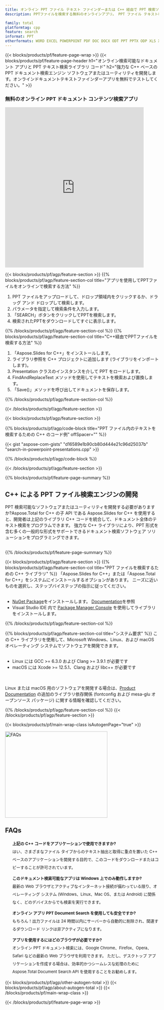 ```yaml
---
title: オンライン PPT ファイル テキスト ファインダーまたは C++ 経由で PPT 検索ソフトウェアを構築
description: PPTファイルを検索する無料のオンラインアプリ。 PPT ファイル テキスト検索アプリケーション用の C++ API コード。

family: total
platformtag: cpp
feature: search
informat: PPT
otherformats: WORD EXCEL POWERPOINT PDF DOC DOCX ODT PPT PPTX ODP XLS XLSX ODS
---
```

{{< blocks/products/pf/feature-page-wrap >}}
{{< blocks/products/pf/feature-page-header h1="オンライン検索可能なドキュメント アプリと PPT テキスト検索ライブラリ コード" h2="強力な C++ ベースの PPT ドキュメント検索エンジン ソフトウェアまたはユーティリティを開発します。オンラインドキュメントテキストファインダーアプリを無料でテストしてください。" >}}


<div class="container-fluid agp-content bg-white aboutfile box-1 vh100 section nopbtm">
<div class=container>
<div class=row>
<div class="demobox tc col-md-12 padding-0">

<h3>無料のオンライン PPT ドキュメント コンテンツ検索アプリ</h3>

<iframe style="border: none; height: 526px;" scrolling="no" src="https://products.aspose.app/total/search/embed&h1&h2" id="child-iframe" width="90%"></iframe>

</div></div>
</div></div>

{{< blocks/products/pf/agp/feature-section >}}
{{% blocks/products/pf/agp/feature-section-col title="アプリを使用してPPTファイルをオンラインで検索する方法" %}}

1. PPT ファイルをアップロードして、ドロップ領域内をクリックするか、ドラッグ アンド ドロップして検索します。
1. パラメータを指定して検索条件を入力します。 
1. 「SEARCH」ボタンをクリックしてPPTを検索します。
1. 検索されたPPTをダウンロードしてすぐに表示します。

{{% /blocks/products/pf/agp/feature-section-col %}}
{{% blocks/products/pf/agp/feature-section-col title="C++経由でPPTファイルを検索する方法" %}}

1. 「Aspose.Slides for C++」をインストールします。
1. ライブラリ参照を C++ プロジェクトに追加します (ライブラリをインポートします)。
1. Presentation クラスのインスタンスを介して PPT をロードします。
1. FindAndReplaceText メソッドを使用してテキストを検索および置換します。
1. 「Save()」メソッドを呼び出してドキュメントを保存します。

{{% /blocks/products/pf/agp/feature-section-col %}}

{{< /blocks/products/pf/agp/feature-section >}}


{{< blocks/products/pf/agp/feature-section >}}

{{% blocks/products/pf/agp/code-block title="PPT ファイル内のテキストを検索するための C++ のコード例" offSpacer="" %}}

{{< gist "aspose-com-gists" "d16589e1b90cb80d444e21c96d25037b" "search-in-powerpoint-presentations.cpp" >}}

{{% /blocks/products/pf/agp/code-block %}}

{{< /blocks/products/pf/agp/feature-section >}}

{{% blocks/products/pf/feature-page-summary %}}


<h2>C++ による PPT ファイル検索エンジンの開発</h2>

PPT 検索可能なソフトウェアまたはユーティリティを開発する必要がありますか?Aspose.Total for C++ の子 API である Aspose.Slides for C++ を使用すると、開発者は上記のライブラリ C++ コードを統合して、ドキュメント全体のテキスト検索をプログラムできます。 強力な C++ ライブラリにより、PPT 形式を含む多くの一般的な形式をサポートできるドキュメント検索ソフトウェア ソリューションをプログラミングできます。<br /><br />

{{% /blocks/products/pf/feature-page-summary %}}

{{< blocks/products/pf/agp/feature-section >}}
{{% blocks/products/pf/agp/feature-section-col title="PPT ファイルを検索するための C++ ライブラリ" %}}
「Aspose.Slides for C++」または「Aspose.Total for C++」をシステムにインストールするオプションがあります。 ニーズに近いものを選択し、ステップバイステップの指示に従ってください。<br /><br />

- [NuGet Package](https://www.nuget.org/packages/Aspose.Slides.Cpp/)をインストールします。 [Documentation](https://docs.aspose.com/slides/cpp/installation/#option-one-install-or-update-asposeslides-for-c-from-the-nuget-package-manager)を参照
- Visual Studio IDE 内で [Package Manager Console](https://docs.aspose.com/slides/cpp/installation/#option-2-install-or-update-asposeslides-through-the-package-manager-console) を使用してライブラリをインストールします。


{{% /blocks/products/pf/agp/feature-section-col %}}

{{% blocks/products/pf/agp/feature-section-col title="システム要求" %}}
この C++ ライブラリを使用して、Microsoft Windows、Linux、および macOS オペレーティング システムでソフトウェアを開発できます。<br /><br />

- Linux には GCC >= 6.3.0 および Clang >= 3.9.1 が必要です
- macOS には Xcode >= 12.5.1、Clang および libc++ が必要です

<br /><br />
Linux または macOS 用のソフトウェアを開発する場合は、[Product Documentation](https://docs.aspose.com/slides/cpp/system-requirements/) の追加のライブラリ依存関係 (fontconfig および mesa-glu オープンソース パッケージ) に関する情報を確認してください。

{{% /blocks/products/pf/agp/feature-section-col %}}
{{< /blocks/products/pf/agp/feature-section >}}


{{< blocks/products/pf/main-wrap-class isAutogenPage="true" >}}

<style>.howtolist li{margin-right: 0!important;line-height: 26px;position: relative;margin-bottom: 10px;font-size: 13px;list-style-type: none;}</style>
<div class="col-md-12 tl bg-gray-dark howtolist section">
  <a class="anchor" name="faqpage"></a>
  <div class="container tl dflex" itemscope="" itemtype="https://schema.org/FAQPage">
      <div class="col-md-4 howtosectiongfx">
          <img class="social-panel-hide-on-mobile" src="https://www.groupdocs.cloud/templates/brand/images/groupdocs/conversion/groupdocs_conversion-brand.png" alt="FAQs" width="335" height="283">
      </div>
      <div class="howtosection col-md-8">
          <div>
              <h2>FAQs</h2>
                            <ul>
                  <li itemscope="" itemprop="mainEntity" itemtype="https://schema.org/Question">
                      <div>
                          <span itemprop="name"><b>上記の C++ コードをアプリケーションで使用できますか?</b></span>
                      </div>
                      <div itemscope="" itemprop="acceptedAnswer" itemtype="https://schema.org/Answer">
                          <span itemprop="text">はい、さまざまなファイル タイプからのテキスト抽出と取得に重点を置いた C++ ベースのアプリケーションを開発する目的で、このコードをダウンロードまたはコピーすることが許可されています。</span>
                      </div>
                  </li>
                  <li itemscope="" itemprop="mainEntity" itemtype="https://schema.org/Question">
                      <div>
                          <span itemprop="name"><b>このドキュメント検索可能なアプリは Windows 上でのみ動作しますか?</b></span>
                      </div>
                      <div itemscope="" itemprop="acceptedAnswer" itemtype="https://schema.org/Answer">
                          <span itemprop="text">最新の Web ブラウザとアクティブなインターネット接続が備わっている限り、オペレーティング システム (Windows、Linux、Mac OS、または Android) に関係なく、どのデバイスからでも検索を実行できます。</span>
                      </div>
                  </li>
                  <li itemscope="" itemprop="mainEntity" itemtype="https://schema.org/Question">
                      <div>
                          <span itemprop="name"><b>オンライン アプリ PPT Document Search を使用しても安全ですか?</b></span>
                      </div>
                      <div itemscope="" itemprop="acceptedAnswer" itemtype="https://schema.org/Answer">
                          <span itemprop="text">もちろん！出力ファイルは 24 時間以内にサーバーから自動的に削除され、関連するダウンロード リンクは非アクティブになります。</span>
                      </div>
                  </li>                 
                  <li itemscope="" itemprop="mainEntity" itemtype="https://schema.org/Question">
                      <div>
                          <span itemprop="name"><b>アプリを使用するにはどのブラウザが必要ですか?</b></span>
                      </div>
                      <div itemscope="" itemprop="acceptedAnswer" itemtype="https://schema.org/Answer">
                          <span itemprop="text">オンライン PPT ドキュメント検索には、Google Chrome、Firefox、Opera、Safari などの最新の Web ブラウザを利用できます。 ただし、デスクトップ アプリケーションを作成する場合は、効率的かつシームレスな処理のために Aspose.Total Document Search API を使用することをお勧めします。</span>
                      </div>
                  </li>
              </ul>
          </div>
      </div>
  </div>

{{< blocks/products/pf/agp/other-autogen-total >}}
{{< blocks/products/pf/agp/about-autogen-total >}}
{{< /blocks/products/pf/main-wrap-class >}}

{{< /blocks/products/pf/feature-page-wrap >}}